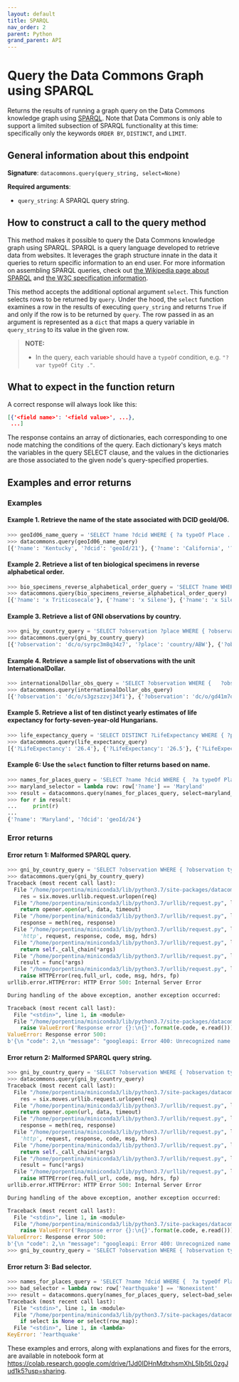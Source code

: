 ```yaml
---
layout: default
title: SPARQL
nav_order: 2
parent: Python
grand_parent: API
---
```


# Query the Data Commons Graph using SPARQL

Returns the results of running a graph query on the Data Commons knowledge graph
using [SPARQL](https://www.w3.org/TR/rdf-sparql-query/). Note that Data Commons is only
able to support a limited subsection of SPARQL functionality at this time: specifically only the keywords `ORDER BY`, `DISTINCT`, and `LIMIT`.

## General information about this endpoint

**Signature**: `datacommons.query(query_string, select=None)`

**Required arguments**:

*   `query_string`: A SPARQL query string.

## How to construct a call to the query method

This method makes it possible to query the Data Commons knowledge graph using SPARQL. SPARQL is a query language developed to retrieve data from websites. It leverages the graph structure innate in the data it queries to return specific information to an end user. For more information on assembling SPARQL queries, check out [the Wikipedia page about SPARQL](https://en.wikipedia.org/wiki/SPARQL) and [the W3C specification information](https://www.w3.org/TR/sparql11-query/).

This method accepts the additional optional argument `select`. This function selects rows to be returned by `query`. Under the hood, the `select` function examines a row in the results of executing `query_string` and returns `True` if and only if the row is to be returned by `query`. The row passed in as an argument is represented as a `dict` that maps a query variable in `query_string` to its value in the given row.

>    **NOTE:**
>    - In the query, each variable should have a `typeOf` condition, e.g. `"?var typeOf City ."`.

## What to expect in the function return

A correct response will always look like this:

```json
[{'<field name>': '<field value>', ...},
 ...]
```

The response contains an array of dictionaries, each corresponding to one node matching the conditions of the query. Each dictionary's keys match the variables in the query SELECT clause, and the values in the dictionaries are those associated to the given node's query-specified properties.

## Examples and error returns

### Examples

#### Example 1. Retrieve the name of the state associated with DCID geoId/06.

```python
>>> geoId06_name_query = 'SELECT ?name ?dcid WHERE { ?a typeOf Place . ?a name ?name . ?a dcid ("geoId/06" "geoId/21" "geoId/24") . ?a dcid ?dcid }'
>>> datacommons.query(geoId06_name_query)
[{'?name': 'Kentucky', '?dcid': 'geoId/21'}, {'?name': 'California', '?dcid': 'geoId/06'}, {'?name': 'Maryland', '?dcid': 'geoId/24'}]
```

#### Example 2. Retrieve a list of ten biological specimens in reverse alphabetical order.

```python
>>> bio_specimens_reverse_alphabetical_order_query = 'SELECT ?name WHERE { ?biologicalSpecimen typeOf BiologicalSpecimen . ?biologicalSpecimen name ?name } ORDER BY DESC(?name) LIMIT 10'
>>> datacommons.query(bio_specimens_reverse_alphabetical_order_query)
[{'?name': 'x Triticosecale'}, {'?name': 'x Silene'}, {'?name': 'x Silene'}, {'?name': 'x Silene'}, {'?name': 'x Pseudelymus saxicola (Scribn. & J.G.Sm.) Barkworth & D.R.Dewey'}, {'?name': 'x Pseudelymus saxicola (Scribn. & J.G.Sm.) Barkworth & D.R.Dewey'}, {'?name': 'x Pseudelymus saxicola (Scribn. & J.G.Sm.) Barkworth & D.R.Dewey'}, {'?name': 'x Pseudelymus saxicola (Scribn. & J.G.Sm.) Barkworth & D.R.Dewey'}, {'?name': 'x Pseudelymus saxicola (Scribn. & J.G.Sm.) Barkworth & D.R.Dewey'}, {'?name': 'x Pseudelymus saxicola (Scribn. & J.G.Sm.) Barkworth & D.R.Dewey'}]
```

#### Example 3. Retrieve a list of GNI observations by country.

```python
>>> gni_by_country_query = 'SELECT ?observation ?place WHERE { ?observation typeOf Observation . ?observation statisticalVariable Amount_EconomicActivity_GrossNationalIncome_PurchasingPowerParity_PerCapita . ?observation observedNodeLocation ?place . ?place typeOf Country . } ORDER BY ASC (?place) LIMIT 10'
>>> datacommons.query(gni_by_country_query)
[{'?observation': 'dc/o/syrpc3m8q34z7', '?place': 'country/ABW'}, {'?observation': 'dc/o/bqtfmc351v0f2', '?place': 'country/ABW'}, {'?observation': 'dc/o/md36fx6ty4d64', '?place': 'country/ABW'}, {'?observation': 'dc/o/bm28zvchsyf4b', '?place': 'country/ABW'}, {'?observation': 'dc/o/3nleez1feevw6', '?place': 'country/ABW'}, {'?observation': 'dc/o/x2yg38d0xecnf', '?place': 'country/ABW'}, {'?observation': 'dc/o/7swdqf6yjdyw8', '?place': 'country/ABW'}, {'?observation': 'dc/o/yqmsmbx1qskfg', '?place': 'country/ABW'}, {'?observation': 'dc/o/6hlhrz3k8p5wf', '?place': 'country/ABW'}, {'?observation': 'dc/o/txfw505ydg629', '?place': 'country/ABW'}]
```

#### Example 4. Retrieve a sample list of observations with the unit InternationalDollar.

```python
>>> internationalDollar_obs_query = 'SELECT ?observation WHERE {   ?observation typeOf Observation .   ?observation unit InternationalDollar  } LIMIT 10'
>>> datacommons.query(internationalDollar_obs_query)
[{'?observation': 'dc/o/s3gzszzvj34f1'}, {'?observation': 'dc/o/gd41m7qym86d4'}, {'?observation': 'dc/o/wq62twxx902p4'}, {'?observation': 'dc/o/d93kzvns8sq4c'}, {'?observation': 'dc/o/6s741lstdqrg4'}, {'?observation': 'dc/o/2kcq1xjkmrzmd'}, {'?observation': 'dc/o/ced6jejwv224f'}, {'?observation': 'dc/o/q31my0dmcryzd'}, {'?observation': 'dc/o/96frt9w0yjwxf'}, {'?observation': 'dc/o/rvjz5xn9mlg73'}]
```

#### Example 5. Retrieve a list of ten distinct yearly estimates of life expectancy for forty-seven-year-old Hungarians.

```python
>>> life_expectancy_query = 'SELECT DISTINCT ?LifeExpectancy WHERE { ?pop typeOf StatisticalPopulation . ?o typeOf Observation . ?pop dcid dc/p/grjmhz7x2kc9f . ?o observedNode ?pop . ?o measuredValue ?LifeExpectancy } ORDER BY ASC(?LifeExpectancy) LIMIT 10'
>>> datacommons.query(life_expectancy_query)
[{'?LifeExpectancy': '26.4'}, {'?LifeExpectancy': '26.5'}, {'?LifeExpectancy': '26.7'}, {'?LifeExpectancy': '26.8'}, {'?LifeExpectancy': '26.9'}, {'?LifeExpectancy': '27.2'}, {'?LifeExpectancy': '27.4'}, {'?LifeExpectancy': '27.5'}, {'?LifeExpectancy': '28.1'}, {'?LifeExpectancy': '28.3'}]
```

#### Example 6: Use the `select` function to filter returns based on name.

```python
>>> names_for_places_query = 'SELECT ?name ?dcid WHERE {  ?a typeOf Place .  ?a name ?name .  ?a dcid ("geoId/06" "geoId/21" "geoId/24") .  ?a dcid ?dcid }'
>>> maryland_selector = lambda row: row['?name'] == 'Maryland'
>>> result = datacommons.query(names_for_places_query, select=maryland_selector)
>>> for r in result:
...     print(r)
... 
{'?name': 'Maryland', '?dcid': 'geoId/24'}
```

### Error returns

#### Error return 1: Malformed SPARQL query.

```python
>>> gni_by_country_query = 'SELECT ?observation WHERE { ?observation typeOf Observation . ?observation statisticalVariable Amount_EconomicActivity_GrossNationalIncome_PurchasingPowerParity_PerCapita . ?observation observedNodeLocation ?place . ?place typeOf Country . } ORDER BY ASC (?place) LIMIT 10'
>>> datacommons.query(gni_by_country_query)
Traceback (most recent call last):
  File "/home/porpentina/miniconda3/lib/python3.7/site-packages/datacommons/query.py", line 102, in query
    res = six.moves.urllib.request.urlopen(req)
  File "/home/porpentina/miniconda3/lib/python3.7/urllib/request.py", line 222, in urlopen
    return opener.open(url, data, timeout)
  File "/home/porpentina/miniconda3/lib/python3.7/urllib/request.py", line 531, in open
    response = meth(req, response)
  File "/home/porpentina/miniconda3/lib/python3.7/urllib/request.py", line 641, in http_response
    'http', request, response, code, msg, hdrs)
  File "/home/porpentina/miniconda3/lib/python3.7/urllib/request.py", line 569, in error
    return self._call_chain(*args)
  File "/home/porpentina/miniconda3/lib/python3.7/urllib/request.py", line 503, in _call_chain
    result = func(*args)
  File "/home/porpentina/miniconda3/lib/python3.7/urllib/request.py", line 649, in http_error_default
    raise HTTPError(req.full_url, code, msg, hdrs, fp)
urllib.error.HTTPError: HTTP Error 500: Internal Server Error

During handling of the above exception, another exception occurred:

Traceback (most recent call last):
  File "<stdin>", line 1, in <module>
  File "/home/porpentina/miniconda3/lib/python3.7/site-packages/datacommons/query.py", line 104, in query
    raise ValueError('Response error {}:\n{}'.format(e.code, e.read()))
ValueError: Response error 500:
b'{\n "code": 2,\n "message": "googleapi: Error 400: Unrecognized name: place; Did you mean name? at [1:802], invalidQuery",\n "details": [\n  {\n   "@type": "type.googleapis.com/google.rpc.DebugInfo",\n   "stackEntries": [],\n   "detail": "internal"\n  }\n ]\n}\n'
```

#### Error return 2: Malformed SPARQL query string.

```python
>>> gni_by_country_query = 'SELECT ?observation WHERE { ?observation typeOf Observation . ?observation statisticalVariable Amount_EconomicActivity_GrossNationalIncome_PurchasingPowerParity_PerCapita . ?observation observedNodeLocation ?place . ?place typeOf Country . } ORDER BY ASC (?place) LIMIT 10'
>>> datacommons.query(gni_by_country_query)
Traceback (most recent call last):
  File "/home/porpentina/miniconda3/lib/python3.7/site-packages/datacommons/query.py", line 102, in query
    res = six.moves.urllib.request.urlopen(req)
  File "/home/porpentina/miniconda3/lib/python3.7/urllib/request.py", line 222, in urlopen
    return opener.open(url, data, timeout)
  File "/home/porpentina/miniconda3/lib/python3.7/urllib/request.py", line 531, in open
    response = meth(req, response)
  File "/home/porpentina/miniconda3/lib/python3.7/urllib/request.py", line 641, in http_response
    'http', request, response, code, msg, hdrs)
  File "/home/porpentina/miniconda3/lib/python3.7/urllib/request.py", line 569, in error
    return self._call_chain(*args)
  File "/home/porpentina/miniconda3/lib/python3.7/urllib/request.py", line 503, in _call_chain
    result = func(*args)
  File "/home/porpentina/miniconda3/lib/python3.7/urllib/request.py", line 649, in http_error_default
    raise HTTPError(req.full_url, code, msg, hdrs, fp)
urllib.error.HTTPError: HTTP Error 500: Internal Server Error

During handling of the above exception, another exception occurred:

Traceback (most recent call last):
  File "<stdin>", line 1, in <module>
  File "/home/porpentina/miniconda3/lib/python3.7/site-packages/datacommons/query.py", line 104, in query
    raise ValueError('Response error {}:\n{}'.format(e.code, e.read()))
ValueError: Response error 500:
b'{\n "code": 2,\n "message": "googleapi: Error 400: Unrecognized name: place; Did you mean name? at [1:802], invalidQuery",\n "details": [\n  {\n   "@type": "type.googleapis.com/google.rpc.DebugInfo",\n   "stackEntries": [],\n   "detail": "internal"\n  }\n ]\n}\n'
>>> gni_by_country_query = 'SELECT ?observation WHERE { ?observation typeOf Observation . \\\\\ ?observation statisticalVariable Amount_EconomicActivity_GrossNationalIncome_PurchasingPowerParity_PerCapita . ?observation observedNodeLocation ?place . ?place typeOf Country . } ORDER BY ASC (?place) LIMIT 10'
```

#### Error return 3: Bad selector.

```python
>>> names_for_places_query = 'SELECT ?name ?dcid WHERE {  ?a typeOf Place .  ?a name ?name .  ?a dcid ("geoId/06" "geoId/21" "geoId/24") .  ?a dcid ?dcid }'
>>> bad_selector = lambda row: row['?earthquake'] == 'Nonexistent'
>>> result = datacommons.query(names_for_places_query, select=bad_selector)
Traceback (most recent call last):
  File "<stdin>", line 1, in <module>
  File "/home/porpentina/miniconda3/lib/python3.7/site-packages/datacommons/query.py", line 127, in query
    if select is None or select(row_map):
  File "<stdin>", line 1, in <lambda>
KeyError: '?earthquake'
```

These examples and errors, along with explanations and fixes for the errors, are available in notebook form at <https://colab.research.google.com/drive/1Jd0IDHnMdtxhsmXhL5Ib5tL0zgJud1k5?usp=sharing>.
